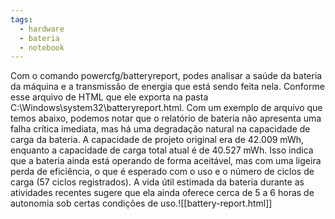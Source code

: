 ```yaml
---
tags:
  - hardware
  - bateria
  - notebook
---
```


Com o comando powercfg/batteryreport, podes analisar a saúde da bateria da máquina e a transmissão de energia que está sendo feita nela. Conforme esse arquivo de HTML que ele exporta na pasta C:\Windows\system32\batteryreport.html. Com um exemplo de arquivo que temos abaixo, podemos notar que o relatório de bateria não apresenta uma falha crítica imediata, mas há uma degradação natural na capacidade de carga da bateria. A capacidade de projeto original era de 42.009 mWh, enquanto a capacidade de carga total atual é de 40.527 mWh. Isso indica que a bateria ainda está operando de forma aceitável, mas com uma ligeira perda de eficiência, o que é esperado com o uso e o número de ciclos de carga (57 ciclos registrados). A vida útil estimada da bateria durante as atividades recentes sugere que ela ainda oferece cerca de 5 a 6 horas de autonomia sob certas condições de uso.![[battery-report.html]]